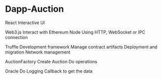 # Dapp-Auction

React
Interactive UI

Web3.js
Interact with Ethereum Node
Using HTTP, WebSocket or IPC connection

Truffle
Development framework
Manage contract artifacts
Deployment and migration
Network management

AuctionFactory
Create Auction
Do operations

Oracle
Do Logging
Callback to get the data

